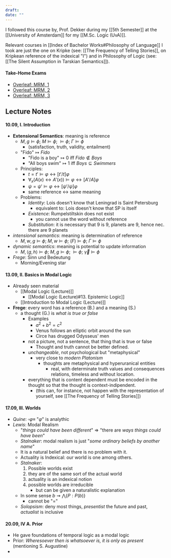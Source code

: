 ```yaml
---
draft: 
date: ""
---
```

I followed this course by, Prof. Dekker during my [[5th Semester]] at the [[University of Amsterdam]] for my [[M.Sc. Logic (UvA)]]. 

Relevant courses in [[Index of Bachelor Works#Philosophy of Language]] I took are just the one on Kripke (see: [[The Frequency of Telling Stories]], on Kripkean reference of the indexical "I") and in Philosophy of Logic (see: [[The Silent Assumption in Tarskian Semantics]]).
#### Take-Home Exams
- [Overleaf: MRM, 1](https://www.overleaf.com/read/vjmbbgpmktnw#9851a5)
- [Overleaf: MRM, 2](https://www.overleaf.com/read/vpsffhvnmnhg#8adcdc)
- [Overleaf: MRM, 3](https://www.overleaf.com/read/fvzshcmnnfck#558c90)
## Lecture Notes
#### 10.09, I. Introduction
- **Extensional Semantics**: meaning is reference
	- $M, g \models \phi$; $M \models \phi$; $\models \phi$; $\Gamma \models \phi$
		- (satisfaction, truth, validity, entailment)
	- "Fido"$\mapsto Fido$
		- "Fido is a boy"$\mapsto 0$ iff $Fido \not \in Boys$ 
		- "All boys swim"$\mapsto 1$ iff $Boys \subseteq Swimmers$ 
	- Principles:
		- $t = t' \models \varphi \leftrightarrow [t'/t]\varphi$
		- $\forall_{x}(A(x) \leftrightarrow A'(x)) \models \varphi \leftrightarrow [A'/A]\varphi$
		- $\psi = \psi' \models \varphi \leftrightarrow [\psi'/\psi]\varphi$
		- same reference $\leftrightarrow$ same meaning
	- Problems:
		- _Identity_: Lois doesn't know that Leningrad is Saint Petersburg
			- equivalent to: Lois doesn't know that SP is itself
		- _Existence_: Rumpelstiltskin does not exist
			- you cannot use the word without reference
		- _Substitution_: it is necessary that 9 is 9, planets are 9, hence nec. there are 9 planets
- _intensional semantics_: meaning is determination of reference
	- $M, w , g \models \phi$; $M, w \models \phi$; $(F) \models \phi$; $\Gamma \models \phi$
- _dynamic semantics_: meaning is potential to update information
	- $M, \langle g , h \rangle \models \phi$; $M, g \models \phi$; $\models \phi$; $\vec{\gamma} \models \phi$ 
- *Frege*: Sinn und Bedeutung
	- Morning/Evening star
#### 13.09, II. Basics in Modal Logic
- Already seen material
	- [[Modal Logic (Lecture)]]
		- [[Modal Logic (Lecture)#13. Epistemic Logic]]
	- [[Introduction to Modal Logic (Lecture)]]
- **Frege**: every word has a reference (B.) and a meaning (S.)
	- a thought (G.) is _what is true or false_
		- Examples
			- $a^2 + b^2 = c^2$
			- Venus follows an elliptic orbit around the sun
			- Circe has drugged Odysseus' men
		- not a picture, not a sentence, that thing that is true or false
			- Thought and truth cannot be better defined.
		- _unchangeable_, not psychological but "metaphysical"
			- very close to _modern Platonism_
				- thoughts are metaphysical and hyperuranical entities
					- real, with determinate truth values and consequences relations, timeless and without location.
		- everything that is content dependent must be encoded in the thought so that the thought is context-indipendent.
			- (this can, for instance, not happen with the representation of yourself, see [[The Frequency of Telling Stories]])
#### 17.09, III. Worlds
- _Quine_: $\square \varphi \equiv$ "$\varphi$" is analythic
- _Lewis_: Modal Realism
	- "_things could have been different_" $\Rightarrow$ "there are _ways things could have been_"
	- _Stalnaker_: modal realism is just "_some ordinary beliefs by another name_"
	- It is a natural belief and there is no problem with it.
	- Actuality is Indexical: our world is one among others.
	- _Stalnaker_: 
		1. Possible worlds exist
		2. they are of the same sort of the actual world
		3. actuality is an indexical notion
		4. possible worlds are irreducible 
			- but can be given a naturalistic explanation
	- In some sense $b \rightsquigarrow \bigwedge \{P : P(b)\}$ 
		- cannot be "$=$"
	- _Solopsism_: deny most things, _presentist_ the future and past, _actualist_ is inclusive
#### 20.09, IV A. Prior
- He gave foundations of temporal logic as a modal logic
- Prior: _Wheresoever then is whatsoever is, it is only as present_ (mentioning S. Augustine)
- 